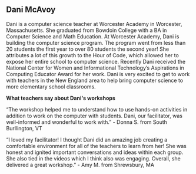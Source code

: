 ## Dani McAvoy

Dani is a computer science teacher at Worcester Academy in Worcester, Massachusetts. She graduated from Bowdoin College with a BA in Computer Science and Math Education. At Worcester Academy, Dani is building the computer science program. The program went from less than 20 students the first year to over 80 students the second year! She attributes a lot of this growth to the Hour of Code, which allowed her to expose her entire school to computer science. Recently Dani received the National Center for Women and Informational Technology’s Aspirations in Computing Educator Award for her work. Dani is very excited to get to work with teachers in the New England area to help bring computer science to more elementary school classrooms.

**What teachers say about Dani's workshops**

“The workshop helped me to understand how to use hands-on activities in addition to work on the computer with students. Dani, our facilitator, was well-informed and wonderful to work with.” - Donna S. from South Burllington, VT

“I loved my facilitator! I thought Dani did an amazing job creating a comfortable environment for all of the teachers to learn from her! She was honest and ignited important conversations and ideas within each group. She also tied in the videos which I think also was engaging. Overall, she delivered a great workshop.” - Amy M. from Shrewsbury, MA

